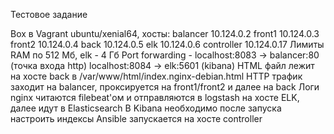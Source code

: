Тестовое задание

Box в Vagrant ubuntu/xenial64, хосты:
balancer 10.124.0.2
front1 10.124.0.3
front2 10.124.0.4
back 10.124.0.5
elk 10.124.0.6
controller 10.124.0.17
Лимиты RAM по 512 Мб, elk - 4 Гб
Port forwarding - localhost:8083 -> balancer:80 (точка входа http)
localhost:8084 -> elk:5601 (kibana)
HTML файл лежит на хосте back в /var/www/html/index.nginx-debian.html
HTTP трафик заходит на balancer, проксируется на front1/front2 и далее на back
Логи nginx читаются filebeat'ом и отправляются в logstash на хосте ELK, далее идут в Elasticsearch
В Kibana необходимо после запуска настроить индексы
Ansible запускается на хосте controller
